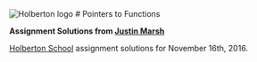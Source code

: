 <img src="https://www.holbertonschool.com/assets/holberton-logo-1cc451260ca3cd297def53f2250a9794810667c7ca7b5fa5879a569a457bf16f.png" alt="Holberton logo">
# Pointers to Functions

**Assignment Solutions from [Justin Marsh](https://twitter.com/dogonthecircuit)**

[Holberton School](https://www.holbertonschool.com) assignment solutions for November 16th, 2016.
